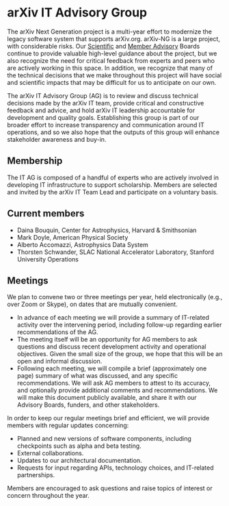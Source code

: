 # arXiv IT Advisory Group

The arXiv Next Generation project is a multi-year effort to modernize the legacy software system that supports arXiv.org. arXiv-NG is a large project, with considerable risks. Our [Scientific](/about/people/scientific_ad_board.md) and [Member Advisory](/about/people/member_ad_board.md) Boards continue to provide valuable high-level guidance about the project, but we also recognize the need for critical feedback from experts and peers who are actively working in this space. In addition, we recognize that many of the technical decisions that we make throughout this project will have social and scientific impacts that may be difficult for us to anticipate on our own.

The arXiv IT Advisory Group (AG) is to review and discuss technical decisions made by the arXiv IT team, provide critical and constructive feedback and advice, and hold arXiv IT leadership accountable for development and quality goals. Establishing this group is part of our broader effort to increase transparency and communication around IT operations, and so we also hope that the outputs of this group will enhance stakeholder awareness and buy-in.

## Membership

The IT AG is composed of a handful of experts who are actively involved in developing IT infrastructure to support scholarship. Members are selected and invited by the arXiv IT Team Lead and participate on a voluntary basis.

## Current members

- Daina Bouquin, Center for Astrophysics, Harvard & Smithsonian
- Mark Doyle, American Physical Society
- Alberto Accomazzi, Astrophysics Data System
- Thorsten Schwander, SLAC National Accelerator Laboratory, Stanford University
Operations

## Meetings

We plan to convene two or three meetings per year, held electronically (e.g., over Zoom or Skype), on dates that are mutually convenient. 
- In advance of each meeting we will provide a summary of IT-related activity over the intervening period, including follow-up regarding earlier recommendations of the AG.
- The meeting itself will be an opportunity for AG members to ask questions and discuss recent development activity and operational objectives. Given the small size of the group, we hope that this will be an open and informal discussion.
- Following each meeting, we will compile a brief (approximately one page) summary of what was discussed, and any specific recommendations. We will ask AG members to attest to its accuracy, and optionally provide additional comments and recommendations. We will make this document publicly available, and share it with our Advisory Boards, funders, and other stakeholders.

In order to keep our regular meetings brief and efficient, we will provide members with regular updates concerning:
- Planned and new versions of software components, including checkpoints such as alpha and beta testing.
- External collaborations.
- Updates to our architectural documentation.
- Requests for input regarding APIs, technology choices, and IT-related partnerships.

Members are encouraged to ask questions and raise topics of interest or concern throughout the year.
